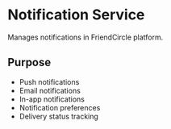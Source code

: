 # Notification Service

Manages notifications in FriendCircle platform.

## Purpose

- Push notifications
- Email notifications
- In-app notifications
- Notification preferences
- Delivery status tracking